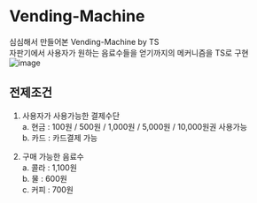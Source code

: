 # Vending-Machine

심심해서 만들어본 Vending-Machine by TS <br />
자판기에서 사용자가 원하는 음료수들을 얻기까지의 메커니즘을 TS로 구현 <br />
![image](https://user-images.githubusercontent.com/81504356/157370464-308f2288-2718-402b-94b0-0775f1a6ac52.png)
## 전제조건

1. 사용자가 사용가능한 결제수단 <br />
   a. 현금 : 100원 / 500원 / 1,000원 / 5,000원 / 10,000원권 사용가능 <br />
   b. 카드 : 카드결제 가능 <br />

2. 구매 가능한 음료수 <br />
   a. 콜라 : 1,100원 <br />
   b. 물 : 600원 <br />
   c. 커피 : 700원 <br />
